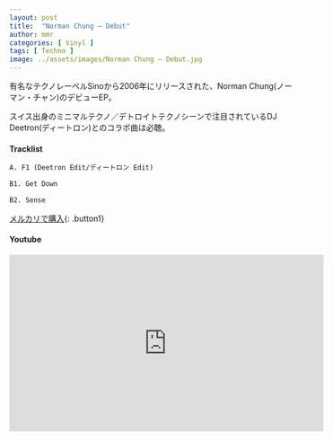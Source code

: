 ```yaml
---
layout: post
title:  "Norman Chung – Debut"
author: mmr
categories: [ Vinyl ]
tags: [ Techno ]
image: ../assets/images/Norman Chung – Debut.jpg
---
```


有名なテクノレーベルSinoから2006年にリリースされた、Norman Chung(ノーマン・チャン)のデビューEP。

スイス出身のミニマルテクノ／デトロイトテクノシーンで注目されているDJ Deetron(ディートロン)とのコラボ曲は必聴。

#### Tracklist
```md
A. F1 (Deetron Edit/ディートロン Edit)

B1. Get Down

B2. Sense
```


[メルカリで購入](https://jp.mercari.com/item/m16258519746?afid=6142608987){: .button1}

#### Youtube
<iframe width="560" height="315" src="https://www.youtube.com/embed/dNKQjITb7g8?si=8yk0AlhJqbCxiI_L" title="YouTube video player" frameborder="0" allow="accelerometer; autoplay; clipboard-write; encrypted-media; gyroscope; picture-in-picture; web-share" referrerpolicy="strict-origin-when-cross-origin" allowfullscreen></iframe>